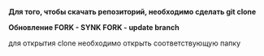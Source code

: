 **Для того, чтобы скачать репозиторий, необходимо сделать git clone**

__Обновление FORK - SYNK FORK - update branch__

для открытия clone необходимо открыть соответствующую папку


